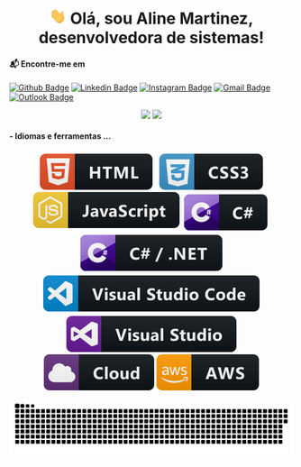 <h1 align = "center"> <img src = "https://raw.githubusercontent.com/ABSphreak/ABSphreak/master/gifs/Hi.gif" width = "30px" > Olá, sou Aline Martinez, desenvolvedora de sistemas! </h1>
<p align="center">
  
#### 📬 Encontre-me em  

[![Github Badge](http://img.shields.io/badge/-Github-black?style=flat-square&logo=github&link=https://github.com/alineamartinez/)](https://github.com/alineamartinez/) 
[![Linkedin Badge](https://img.shields.io/badge/-LinkedIn-blue?style=flat-square&logo=Linkedin&logoColor=white&link=https://https://www.linkedin.com/in/aline-martinez-37b34375/)](https://www.linkedin.com/in/aline-martinez-37b34375/)
[![Instagram Badge](https://img.shields.io/badge/-Instagram-c13584?style=flat&labelColor=c13584&logo=instagram&logoColor=white)](https://www.instagram.com/aline.a.martinez/)
[![Gmail Badge](https://img.shields.io/badge/-Gmail-d14836?style=flat-square&logo=Gmail&logoColor=white&link=mailto:alineamartinez12@gmail.com)](mailto:alineamartinez12@gmail.com)
[![Outlook Badge](https://img.shields.io/badge/-Outlook-0078D4?style=flat&logo=Microsoft-Outlook&logoColor=white)](mailto:aline.a.martinez@hotmail.com)

</p>

<p align="center">
  <img src="https://github-readme-stats.vercel.app/api?username=alineamartinez&show_icons=true&theme=dracula" width= 400>
  <img src="https://github-readme-stats.vercel.app/api/top-langs/?username=alineamartinez&layout=compact&langs_count=7&theme=dracula" width= 400 />
</p>

#### - Idiomas e ferramentas ...
<p align = "center">

  <img src="https://raw.githubusercontent.com/8bithemant/8bithemant/master/svg/dev/languages/html.svg" alt="html" style="vertical-align: top; margin: 4px">
  <img src="https://github.com/MikeCodesDotNET/ColoredBadges/blob/master/svg/dev/languages/css3.svg" alt="css3" style="vertical-align: top; margin: 4px">   
  <img src="https://raw.githubusercontent.com/8bithemant/8bithemant/master/svg/dev/languages/js.svg" alt="js" style="vertical-align: top; margem: 4px">
  <img src="https://raw.githubusercontent.com/8bithemant/8bithemant/master/svg/dev/languages/csharp.svg" alt="csharp" style="vertical-align: top; margin: 4px">
  <img src="https://github.com/MikeCodesDotNET/ColoredBadges/blob/master/svg/dev/languages/csharp_dotnet.svg" alt="csharp_dotnet" style="vertical-align: top; margin: 4px">
  <img src="https://raw.githubusercontent.com/8bithemant/8bithemant/master/svg/dev/tools/visualstudio_code.svg" alt="visualstudio_code" style="vertical-align: top; margin: 4px">
  <img src="https://github.com/MikeCodesDotNET/ColoredBadges/blob/master/svg/dev/tools/visualstudio.svg" alt="visualstudio" style="vertical-align: top; margin: 4px">
  <img src="https://raw.githubusercontent.com/8bithemant/8bithemant/master/svg/dev/misc/cloud.svg" alt="cloud" style="vertical-align: top; margem: 4px">
  <img src="https://raw.githubusercontent.com/8bithemant/8bithemant/master/svg/dev/services/aws.svg" alt="aws" style="vertical-align: top; margem: 4px">
</p>

 ![ Animação de cobra ](https://github.com/AlineaMartinez/alineamartinez/blob/output/github-contribution-grid-snake.svg)
